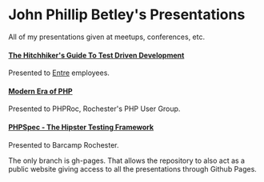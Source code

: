 John Phillip Betley's Presentations
=============

All of my presentations given at meetups, conferences, etc.

<h4><a href="http://jpbetley.github.io/presentations/entre-tdd">The Hitchhiker's Guide To Test Driven Development</a></h4>

Presented to [Entre](https://entrecs.com) employees.

<h4><a href="http://jpbetley.github.io/presentations/modern-era-of-php">Modern Era of PHP</a></h4>

Presented to PHPRoc, Rochester's PHP User Group.

<h4><a href="http://jpbetley.github.io/presentations/phpspec-barcamp">PHPSpec - The Hipster Testing Framework</a></h4>

Presented to Barcamp Rochester.


The only branch is gh-pages. That allows the repository to also act as
a public website giving access to all the presentations through Github Pages.
